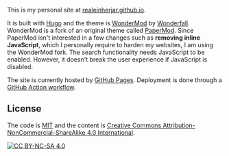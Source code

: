This is my personal site at [realeinherjar.github.io](https://realeinherjar.github.io).

It is built with [Hugo](https://gohugo.io/)
and the theme is [WonderMod](https://github.com/Wonderfall/hugo-WonderMod) by [Wonderfall](https://github.com/Wonderfall).
WonderMod is a fork of an original theme called [PaperMod](https://github.com/adityatelange/hugo-PaperMod).
Since PaperMod isn't interested in a few changes such as **removing inline JavaScript**,
which I personally require to harden my websites,
I am using the WonderMod fork.
The search functionality needs JavaScript to be enabled.
However, it doesn't break the user experience if JavaScript is disabled.

The site is currently hosted by [GitHub Pages](https://pages.github.com/).
Deployment is done through a [GitHub Action workflow](https://github.com/realeinherjar/realeinherjar.github.io/tree/main/.github/workflows).

## License

The code is [MIT](https://mit-license.org/)
and the content is [Creative Commons Attribution-NonCommercial-ShareAlike 4.0 International][cc-by-nc-sa].

[![CC BY-NC-SA 4.0][cc-by-nc-sa-image]][cc-by-nc-sa]

[cc-by-nc-sa]: http://creativecommons.org/licenses/by-nc-sa/4.0/
[cc-by-nc-sa-image]: https://licensebuttons.net/l/by-nc-sa/4.0/88x31.png
[cc-by-nc-sa-shield]: https://img.shields.io/badge/License-CC%20BY--NC--SA%204.0-lightgrey.svg
